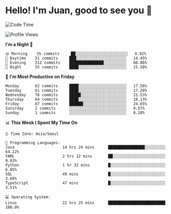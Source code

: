 # Hello! I'm Juan, good to see you 👋

<!--
**Y-k-Y/Y-k-Y** is a ✨ _special_ ✨ repository because its `README.md` (this file) appears on your GitHub profile.

Here are some ideas to get you started:

- 🔭 I’m currently working on ...
- 🌱 I’m currently learning ...
- 👯 I’m looking to collaborate on ...
- 🤔 I’m looking for help with ...
- 💬 Ask me about ...
- 📫 How to reach me: ...
- 😄 Pronouns: ...
- ⚡ Fun fact: ...
-->
<!--
![Profile views](https://gpvc.arturio.dev/Y-k-Y)

[![Omid Nikrah StackOverflow](https://github-readme-stackoverflow.vercel.app/?userID=9517076)](https://stackoverflow.com/users/9517076/i-have-10-fingers)
-->

<!--START_SECTION:waka-->
![Code Time](http://img.shields.io/badge/Code%20Time-523%20hrs%2040%20mins-blue)

![Profile Views](http://img.shields.io/badge/Profile%20Views-0-blue)

**I'm a Night 🦉** 

```text
🌞 Morning    35 commits     ██░░░░░░░░░░░░░░░░░░░░░░░   9.92% 
🌆 Daytime    51 commits     ███░░░░░░░░░░░░░░░░░░░░░░   14.45% 
🌃 Evening    212 commits    ███████████████░░░░░░░░░░   60.06% 
🌙 Night      55 commits     ████░░░░░░░░░░░░░░░░░░░░░   15.58%

```
📅 **I'm Most Productive on Friday** 

```text
Monday       62 commits     ████░░░░░░░░░░░░░░░░░░░░░   17.56% 
Tuesday      61 commits     ████░░░░░░░░░░░░░░░░░░░░░   17.28% 
Wednesday    76 commits     █████░░░░░░░░░░░░░░░░░░░░   21.53% 
Thursday     64 commits     ████░░░░░░░░░░░░░░░░░░░░░   18.13% 
Friday       87 commits     ██████░░░░░░░░░░░░░░░░░░░   24.65% 
Saturday     2 commits      ░░░░░░░░░░░░░░░░░░░░░░░░░   0.57% 
Sunday       1 commits      ░░░░░░░░░░░░░░░░░░░░░░░░░   0.28%

```


📊 **This Week I Spent My Time On** 

```text
⌚︎ Time Zone: Asia/Seoul

💬 Programming Languages: 
Java                     14 hrs 24 mins      ████████████████░░░░░░░░░   64.22% 
YAML                     2 hrs 12 mins       ██░░░░░░░░░░░░░░░░░░░░░░░   9.83% 
Python                   1 hr 32 mins        █░░░░░░░░░░░░░░░░░░░░░░░░   6.85% 
SQL                      49 mins             █░░░░░░░░░░░░░░░░░░░░░░░░   3.68% 
TypeScript               47 mins             █░░░░░░░░░░░░░░░░░░░░░░░░   3.51%

💻 Operating System: 
Linux                    22 hrs 25 mins      █████████████████████████   100.0%

```


<!--END_SECTION:waka-->
